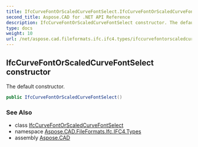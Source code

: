 ```yaml
---
title: IfcCurveFontOrScaledCurveFontSelect.IfcCurveFontOrScaledCurveFontSelect
second_title: Aspose.CAD for .NET API Reference
description: IfcCurveFontOrScaledCurveFontSelect constructor. The default constructor
type: docs
weight: 10
url: /net/aspose.cad.fileformats.ifc.ifc4.types/ifccurvefontorscaledcurvefontselect/ifccurvefontorscaledcurvefontselect/
---
```

## IfcCurveFontOrScaledCurveFontSelect constructor

The default constructor.

```csharp
public IfcCurveFontOrScaledCurveFontSelect()
```

### See Also

* class [IfcCurveFontOrScaledCurveFontSelect](../)
* namespace [Aspose.CAD.FileFormats.Ifc.IFC4.Types](../../ifccurvefontorscaledcurvefontselect/)
* assembly [Aspose.CAD](../../../)


